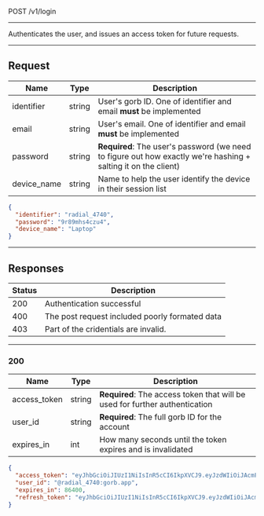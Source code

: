 POST /v1/login

---

Authenticates the user, and issues an access token for future requests.

---

## Request

| Name        | Type   | Description                                                                                                    |
|-------------|--------|----------------------------------------------------------------------------------------------------------------|
| identifier  | string | User's gorb ID. One of identifier and email **must** be implemented                                            |
| email       | string | User's email. One of identifier and email **must** be implemented                                              |
| password    | string | **Required**: The user's password (we need to figure out how exactly we're hashing + salting it on the client) |
| device_name | string | Name to help the user identify the device in their session list                                                |

```json
{
  "identifier": "radial_4740",
  "password": "9r89mhs4czu4",
  "device_name": "Laptop"
}
```

---

## Responses

| Status | Description                                    |
|--------|------------------------------------------------|
| 200    | Authentication successful                      |
| 400    | The post request included poorly formated data |
| 403    | Part of the cridentials are invalid.           |

---

### 200

| Name         | Type   | Description                                                                 |
|--------------|--------|-----------------------------------------------------------------------------|
| access_token | string | **Required**: The access token that will be used for further authentication |
| user_id      | string | **Required**: The full gorb ID for the account                              |
| expires_in   | int    | How many seconds until the token expires and is invalidated                 |

```json
{
  "access_token": "eyJhbGciOiJIUzI1NiIsInR5cCI6IkpXVCJ9.eyJzdWIiOiJAcmFkaWFsXzQ3NDA6Z29yYi5hcHAiLCJpZGVudGlmaWVyIjoicmFkaWFsXzQ3NDAiLCJpYXQiOjE3NDM4ODgyNDAsImV4cCI6MTc0NTk2MTg0MH0.MZsOfeOm98K2sgtJ3hIDy0iyX27tDJRgW5iSayBJIDM",
  "user_id": "@radial_4740:gorb.app",
  "expires_in": 86400,
  "refresh_token": "eyJhbGciOiJIUzI1NiIsInR5cCI6IkpXVCJ9.eyJzdWIiOiJAcmFkaWFsXzQ3NDA6Z29yYi5hcHAiLCJpZGVudGlmaWVyIjoicmFkaWFsXzQ3NDAiLCJpYXQiOjE3NDM4ODgyNDAsImV4cCI6MTc0NjQ4MDI0MH0.OvUDelrhELNBhizvAj7wm13YpDLYluI4sPeBmT5sPUg"
}
```
